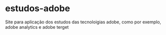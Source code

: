 # estudos-adobe
Site para aplicação dos estudos das tecnoloigias adobe, como por exemplo, adobe analytics e adobe terget
